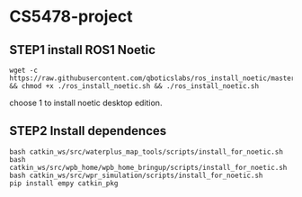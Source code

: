# CS5478-project

## STEP1 install ROS1 Noetic

```
wget -c https://raw.githubusercontent.com/qboticslabs/ros_install_noetic/master/ros_install_noetic.sh && chmod +x ./ros_install_noetic.sh && ./ros_install_noetic.sh
```

choose 1 to install noetic desktop edition.

## STEP2 Install dependences

```
bash catkin_ws/src/waterplus_map_tools/scripts/install_for_noetic.sh
bash catkin_ws/src/wpb_home/wpb_home_bringup/scripts/install_for_noetic.sh
bash catkin_ws/src/wpr_simulation/scripts/install_for_noetic.sh
pip install empy catkin_pkg
```
